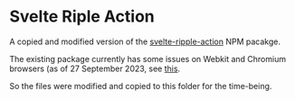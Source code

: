 # Svelte Riple Action

A copied and modified version of the [svelte-ripple-action](https://github.com/Posandu/svelte-ripple-action) NPM pacakge.

The existing package currently has some issues on Webkit and Chromium browsers (as of 27 September 2023, see [this](https://github.com/Posandu/svelte-ripple-action/issues/2).

So the files were modified and copied to this folder for the time-being.
